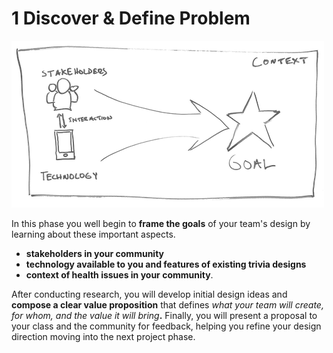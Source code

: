 # 1 Discover & Define Problem

![](../../.gitbook/assets/assets-2f-ldwzthmrxo6grtrobeo-2f-leq8v-l40twn-spaxcb-2f-leq8xxom1mfs_igwuz_-2ftrivia-phase-1-drawing.png)

In this phase you well begin to **frame the goals** of your team's design by learning about these important aspects.

* **stakeholders in your community**
* **technology available to you and features of existing trivia designs**
* **context of health issues in your community**. 

After conducting research, you will develop initial design ideas and **compose a clear value proposition** that defines _what your team will create, for whom, and the value it will bring_**.** Finally, you will present a proposal to your class and the community for feedback, helping you refine your design direction moving into the next project phase.

